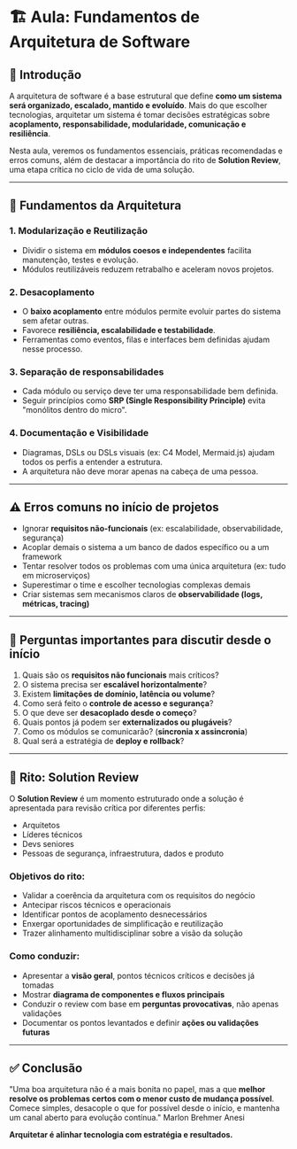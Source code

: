 # 🏗️ Aula: Fundamentos de Arquitetura de Software

## 📌 Introdução

A arquitetura de software é a base estrutural que define **como um sistema será organizado, escalado, mantido e evoluído**. Mais do que escolher tecnologias, arquitetar um sistema é tomar decisões estratégicas sobre **acoplamento, responsabilidade, modularidade, comunicação e resiliência**.

Nesta aula, veremos os fundamentos essenciais, práticas recomendadas e erros comuns, além de destacar a importância do rito de **Solution Review**, uma etapa crítica no ciclo de vida de uma solução.

---

## 🧱 Fundamentos da Arquitetura

### 1. **Modularização e Reutilização**
- Dividir o sistema em **módulos coesos e independentes** facilita manutenção, testes e evolução.
- Módulos reutilizáveis reduzem retrabalho e aceleram novos projetos.

### 2. **Desacoplamento**
- O **baixo acoplamento** entre módulos permite evoluir partes do sistema sem afetar outras.
- Favorece **resiliência, escalabilidade e testabilidade**.
- Ferramentas como eventos, filas e interfaces bem definidas ajudam nesse processo.

### 3. **Separação de responsabilidades**
- Cada módulo ou serviço deve ter uma responsabilidade bem definida.
- Seguir princípios como **SRP (Single Responsibility Principle)** evita "monólitos dentro do micro".

### 4. **Documentação e Visibilidade**
- Diagramas, DSLs ou DSLs visuais (ex: C4 Model, Mermaid.js) ajudam todos os perfis a entender a estrutura.
- A arquitetura não deve morar apenas na cabeça de uma pessoa.

---

## ⚠️ Erros comuns no início de projetos

- Ignorar **requisitos não-funcionais** (ex: escalabilidade, observabilidade, segurança)
- Acoplar demais o sistema a um banco de dados específico ou a um framework
- Tentar resolver todos os problemas com uma única arquitetura (ex: tudo em microserviços)
- Superestimar o time e escolher tecnologias complexas demais
- Criar sistemas sem mecanismos claros de **observabilidade (logs, métricas, tracing)**

---

## 🧠 Perguntas importantes para discutir desde o início

1. Quais são os **requisitos não funcionais** mais críticos?
2. O sistema precisa ser **escalável horizontalmente**?
3. Existem **limitações de domínio, latência ou volume**?
4. Como será feito o **controle de acesso e segurança**?
5. O que deve ser **desacoplado desde o começo**?
6. Quais pontos já podem ser **externalizados ou plugáveis**?
7. Como os módulos se comunicarão? (**sincronia x assincronia**)
8. Qual será a estratégia de **deploy e rollback**?

---

## 🧩 Rito: Solution Review

O **Solution Review** é um momento estruturado onde a solução é apresentada para revisão crítica por diferentes perfis:

- Arquitetos
- Líderes técnicos
- Devs seniores
- Pessoas de segurança, infraestrutura, dados e produto

### Objetivos do rito:
- Validar a coerência da arquitetura com os requisitos do negócio
- Antecipar riscos técnicos e operacionais
- Identificar pontos de acoplamento desnecessários
- Enxergar oportunidades de simplificação e reutilização
- Trazer alinhamento multidisciplinar sobre a visão da solução

### Como conduzir:
- Apresentar a **visão geral**, pontos técnicos críticos e decisões já tomadas
- Mostrar **diagrama de componentes e fluxos principais**
- Conduzir o review com base em **perguntas provocativas**, não apenas validações
- Documentar os pontos levantados e definir **ações ou validações futuras**

---

## ✅ Conclusão

"Uma boa arquitetura não é a mais bonita no papel, mas a que **melhor resolve os problemas certos com o menor custo de mudança possível**. Comece simples, desacople o que for possível desde o início, e mantenha um canal aberto para evolução contínua."
Marlon Brehmer Anesi

**Arquitetar é alinhar tecnologia com estratégia e resultados.**

